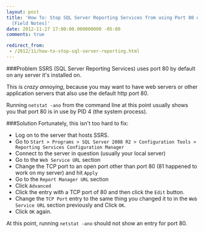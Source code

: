 ```yaml
---
layout: post
title: 'How To: Stop SQL Server Reporting Services from using Port 80 on your Server
  [Field Notes]'
date: 2012-11-27 17:00:00.000000000 -05:00
comments: true

redirect_from:
 - /2012/11/how-to-stop-sql-server-reporting.html
---
```

###Problem
SSRS (SQL Server Reporting Services) uses port 80 by default on any server it's installed on.

This is *crazy annoying*, because you may want to have web servers or other application servers that also use the default http port 80.

Running `netstat -ano` from the command line at this point usually shows you that port 80 is in use by PID 4 (the system process).

###Solution
Fortunately, this isn't too hard to fix:

* Log on to the server that hosts SSRS.
* Go to `Start > Programs > SQL Server 2008 R2 > Configuration Tools > Reporting Services Configuration Manager`
* Connect to the server in question (usually your local server)
* Go to the `Web Service URL` section
* Change the TCP port to an open port other than port 80 (81 happened to work on my server) and hit `Apply`
* Go to the `Report Manager URL` section
* Click `Advanced`
* Click the entry with a TCP port of 80 and then click the `Edit` button.
* Change the `TCP Port` entry to the same thing you changed it to in the `Web Service URL` section previously and Click `OK`.
* Click `OK` again.

At this point, running `netstat -ano` should not show an entry for port 80.

